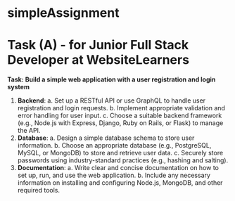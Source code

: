 # simpleAssignment

# Task (A) - for Junior Full Stack Developer at WebsiteLearners

**Task: Build a simple web application with a user registration and login system**

1. **Backend**:
a. Set up a RESTful API or use GraphQL to handle user registration and login requests.
b. Implement appropriate validation and error handling for user input.
c. Choose a suitable backend framework (e.g., Node.js with Express, Django, Ruby on Rails, or Flask) to manage the API.
2. **Database**:
a. Design a simple database schema to store user information.
b. Choose an appropriate database (e.g., PostgreSQL, MySQL, or MongoDB) to store and retrieve user data.
c. Securely store passwords using industry-standard practices (e.g., hashing and salting).
3. **Documentation**:
a. Write clear and concise documentation on how to set up, run, and use the web application.
b. Include any necessary information on installing and configuring Node.js, MongoDB, and other required tools.

